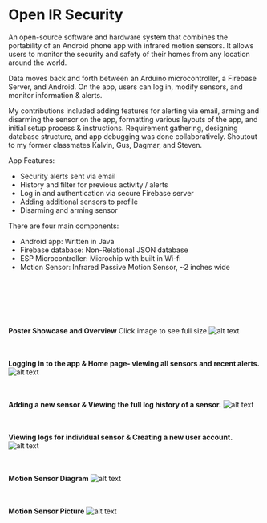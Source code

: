 # Open IR Security

An open-source software and hardware system that combines the portability of an Android phone app with infrared motion sensors. It allows users to monitor the security and safety of their homes from any location around the world.

Data moves back and forth between an Arduino microcontroller, a Firebase Server, and Android. On the app, users can log in, modify sensors, and monitor information & alerts. 

My contributions included adding features for alerting via email, arming and disarming the sensor on the app, formatting various layouts of the app, and initial setup process & instructions. Requirement gathering, designing database structure, and app debugging was done collaboratively.
Shoutout to my former classmates Kalvin, Gus, Dagmar, and Steven.


App Features:
 * Security alerts sent via email
 * History and filter for previous activity / alerts
 * Log in and authentication via secure Firebase server
 * Adding additional sensors to profile
  * Disarming and arming sensor 

There are four main components: 
  * Android app: Written in Java
  * Firebase database: Non-Relational JSON database
  * ESP Microcontroller: Microchip with built in Wi-fi
  * Motion Sensor: Infrared Passive Motion Sensor, ~2 inches wide
  
  
<br/>



  <br/> <br/> <br/>

**Poster Showcase and Overview** Click image to see full size
![alt text](https://raw.githubusercontent.com/prestondcarroll/projects/master/Open_IR_Security_Android_App/photos/CSCI%20412%20-%20Mobile%20Device%20Poster.jpg)
  <br/> <br/> <br/>

**Logging in to the app & Home page- viewing all sensors and recent alerts.**
![alt text](https://raw.githubusercontent.com/prestondcarroll/projects/master/Open_IR_Security_Android_App/photos/screen_shots_1.png)
  <br/> <br/> <br/>

**Adding a new sensor & Viewing the full log history of a sensor.**
![alt text](https://raw.githubusercontent.com/prestondcarroll/projects/master/Open_IR_Security_Android_App/photos/screenshots_2.png)
  <br/> <br/> <br/>

**Viewing logs for individual sensor & Creating a new user account.**
![alt text](https://raw.githubusercontent.com/prestondcarroll/projects/master/Open_IR_Security_Android_App/photos/screenshots_3.png)
  <br/> <br/> <br/>

**Motion Sensor Diagram**
![alt text](https://raw.githubusercontent.com/prestondcarroll/projects/master/Open_IR_Security_Android_App/photos/motion_sensor.png)
  <br/> <br/> <br/>

**Motion Sensor Picture**
![alt text](https://raw.githubusercontent.com/prestondcarroll/projects/master/Open_IR_Security_Android_App/photos/motion_sensor_pic.jpg)
  <br/> <br/> <br/>
